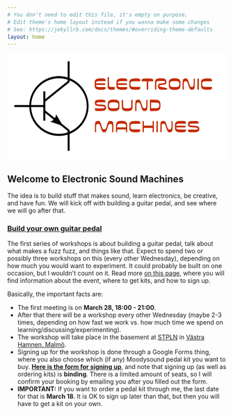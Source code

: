 ```yaml
---
# You don't need to edit this file, it's empty on purpose.
# Edit theme's home layout instead if you wanna make some changes
# See: https://jekyllrb.com/docs/themes/#overriding-theme-defaults
layout: home
---
```



<img src="electro.png" alt="alt text" width="whatever" height="whatever">


## Welcome to Electronic Sound Machines

The idea is to build stuff that makes sound, learn electronics, be creative, and have fun. We will kick off with building a guitar pedal, and see where we will go after that.

### [Build your own guitar pedal](guitarpedal)

The first series of workshops is about building a guitar pedal, talk about what makes a fuzz fuzz, and things like that. Expect to spend two or possibly three workshops on this (every other Wednesday), depending on how much you would want to experiment. It could probably be built on one occasion, but I wouldn't count on it.
Read more [on this page](guitarpedal), where you will find information about the event, where to get kits, and how to sign up. 

Basically, the important facts are:
* The first meeting is on **March 28, 18:00 -  21:00**. 
* After that there will be a workshop every other Wednesday (maybe 2-3 times, depending on how fast we work vs. how much time we spend on learning/discussing/experimenting). 
* The workshop will take place in the basement at [STPLN](http://stpln.org) in [Västra Hamnen, Malmö](https://goo.gl/maps/Bw6hPB8zsJt).
* Signing up for the workshop is done through a Google Forms thing, where you also choose which (if any) Moodysound pedal kit you want to buy. **[Here is the form for signing up](https://goo.gl/forms/xLp5W4ZByfZLMssz1)**, and note that signing up (as well as ordering kits) is **binding**. There is a limited amount of seats, so I will confirm your booking by emailing you after you filled out the form.
* **IMPORTANT:** If you want to order a pedal kit through me, the last date for that is **March 18**. It is OK to sign up later than that, but then you will have to get a kit on your own.
